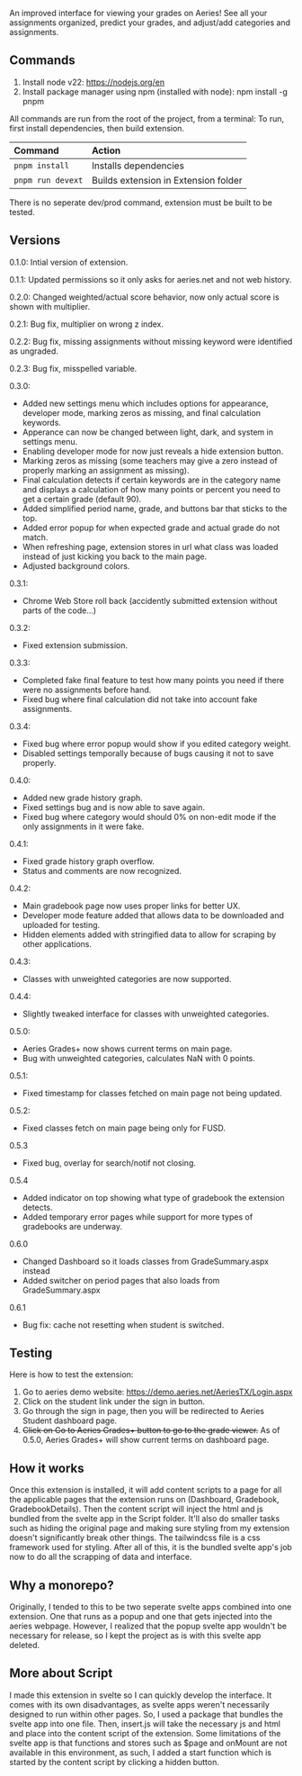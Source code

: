 An improved interface for viewing your grades on Aeries! See all your assignments organized, predict your grades, and adjust/add categories and assignments.

## Commands

1. Install node v22: https://nodejs.org/en
2. Install package manager using npm (installed with node): npm install -g pnpm

All commands are run from the root of the project, from a terminal: To run, first install dependencies, then build extension.

| Command                   | Action                                                 |
| :------------------------ | :------------------------------------------------------|
| `pnpm install`            | Installs dependencies                                  |
| `pnpm run devext`         | Builds extension in Extension folder                   |

There is no seperate dev/prod command, extension must be built to be tested.

## Versions

0.1.0: Intial version of extension.

0.1.1: Updated permissions so it only asks for aeries.net and not web history.

0.2.0: Changed weighted/actual score behavior, now only actual score is shown with multiplier.

0.2.1: Bug fix, multiplier on wrong z index.

0.2.2: Bug fix, missing assignments without missing keyword were identified as ungraded.

0.2.3: Bug fix, misspelled variable.

0.3.0: 
- Added new settings menu which includes options for appearance, developer mode, marking zeros as missing, and final calculation keywords.
- Apperance can now be changed between light, dark, and system in settings menu.
- Enabling developer mode for now just reveals a hide extension button.
- Marking zeros as missing (some teachers may give a zero instead of properly marking an assignment as missing).
- Final calculation detects if certain keywords are in the category name and displays a calculation of how many points or percent you need to get a certain grade (default 90).
- Added simplified period name, grade, and buttons bar that sticks to the top.
- Added error popup for when expected grade and actual grade do not match.
- When refreshing page, extension stores in url what class was loaded instead of just kicking you back to the main page.
- Adjusted background colors.

0.3.1:
- Chrome Web Store roll back (accidently submitted extension without parts of the code...)

0.3.2:
- Fixed extension submission.

0.3.3:
- Completed fake final feature to test how many points you need if there were no assignments before hand.
- Fixed bug where final calculation did not take into account fake assignments.

0.3.4:
- Fixed bug where error popup would show if you edited category weight.
- Disabled settings temporally because of bugs causing it not to save properly.

0.4.0:
- Added new grade history graph.
- Fixed settings bug and is now able to save again.
- Fixed bug where category would should 0% on non-edit mode if the only assignments in it were fake.

0.4.1:
- Fixed grade history graph overflow.
- Status and comments are now recognized.

0.4.2:
- Main gradebook page now uses proper links for better UX.
- Developer mode feature added that allows data to be downloaded and uploaded for testing.
- Hidden elements added with stringified data to allow for scraping by other applications.

0.4.3:
- Classes with unweighted categories are now supported.

0.4.4:
- Slightly tweaked interface for classes with unweighted categories.

0.5.0:
- Aeries Grades+ now shows current terms on main page.
- Bug with unweighted categories, calculates NaN with 0 points.

0.5.1:
- Fixed timestamp for classes fetched on main page not being updated.

0.5.2:
- Fixed classes fetch on main page being only for FUSD.

0.5.3
- Fixed bug, overlay for search/notif not closing.

0.5.4
- Added indicator on top showing what type of gradebook the extension detects.
- Added temporary error pages while support for more types of gradebooks are underway.

0.6.0
- Changed Dashboard so it loads classes from GradeSummary.aspx instead
- Added switcher on period pages that also loads from GradeSummary.aspx

0.6.1
- Bug fix: cache not resetting when student is switched.

## Testing

Here is how to test the extension:

1. Go to aeries demo website: https://demo.aeries.net/AeriesTX/Login.aspx
2. Click on the student link under the sign in button.
3. Go through the sign in page, then you will be redirected to Aeries Student dashboard page.
4. ~~Click on Go to Aeries Grades+ button to go to the grade viewer.~~ As of 0.5.0, Aeries Grades+ will show current terms on dashboard page.

## How it works

Once this extension is installed, it will add content scripts to a page for all the applicable pages that the extension runs on (Dashboard, Gradebook, GradebookDetails). Then the content script will inject the html and js bundled from the svelte app in the Script folder. It'll also do smaller tasks such as hiding the original page and making sure styling from my extension doesn't significantly break other things. The tailwindcss file is a css framework used for styling. After all of this, it is the bundled svelte app's job now to do all the scrapping of data and interface.

## Why a monorepo?

Originally, I tended to this to be two seperate svelte apps combined into one extension. One that runs as a popup and one that gets injected into the aeries webpage. However, I realized that the popup svelte app wouldn't be necessary for release, so I kept the project as is with this svelte app deleted.

## More about Script

I made this extension in svelte so I can quickly develop the interface. It comes with its own disadvantages, as svelte apps weren't necessarily designed to run within other pages. So, I used a package that bundles the svelte app into one file. Then, insert.js will take the necessary js and html and place into the content script of the extension. Some limitations of the svelte app is that functions and stores such as $page and onMount are not available in this environment, as such, I added a start function which is started by the content script by clicking a hidden button.
